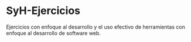 # SyH-Ejercicios
Ejercicios con enfoque al desarrollo y el uso efectivo de herramientas con enfoque al desarrollo de software web.
